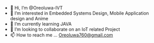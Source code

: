 - 👋 Hi, I’m @Oreoluwa-IVT
- 👀 I’m interested in Embedded Systems Design, Mobile Application design and Anime
- 🌱 I’m currently learning JAVA
- 💞️ I’m looking to collaborate on an IoT related Project
- 📫 How to reach me ... Oreoluwa760@gmail.com 

<!---
Oreoluwa-IVT/Oreoluwa-IVT is a ✨ special ✨ repository because its `README.md` (this file) appears on your GitHub profile.
You can click the Preview link to take a look at your changes.
--->
